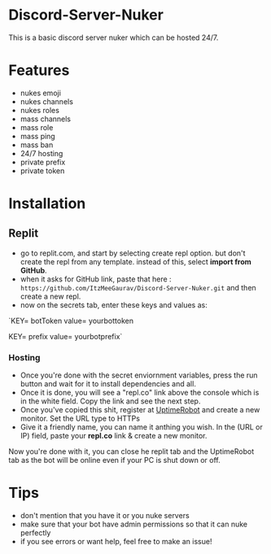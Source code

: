 # Discord-Server-Nuker
This is a basic discord server nuker which can be hosted 24/7.

# Features
- nukes emoji
- nukes channels
- nukes roles
- mass channels
- mass role
- mass ping
- mass ban
- 24/7 hosting
- private prefix
- private token

# Installation
## Replit
- go to replit.com, and start by selecting create repl option. but don't create the repl from any template. instead of this, select **import from GitHub**.
- when it asks for GitHub link, paste that here : `https://github.com/ItzMeeGaurav/Discord-Server-Nuker.git` and then create a new repl. 
- now on the secrets tab, enter these keys and values as:

`KEY= botToken
value= yourbottoken

KEY= prefix
value= yourbotprefix`

### Hosting

- Once you're done with the secret enviornment variables, press the run button and wait for it to install dependencies and all. 
- Once it is done, you will see a "repl.co" link above the console which is in the white field. Copy the link and see the next step.
- Once you've copied this shit, register at [UptimeRobot](https://uptimerobot.com) and create a new monitor. Set the URL type to HTTPs
- Give it a friendly name, you can name it anthing you wish. In the (URL or IP) field, paste your **repl.co** link & create a new monitor.

Now you're done with it, you can close he replit tab and the UptimeRobot tab as the bot will be online even if your PC is shut down or off.

# Tips 
- don't mention that you have it or you nuke servers
- make sure that your bot have admin permissions so that it can nuke perfectly
- if you see errors or want help, feel free to make an issue!
